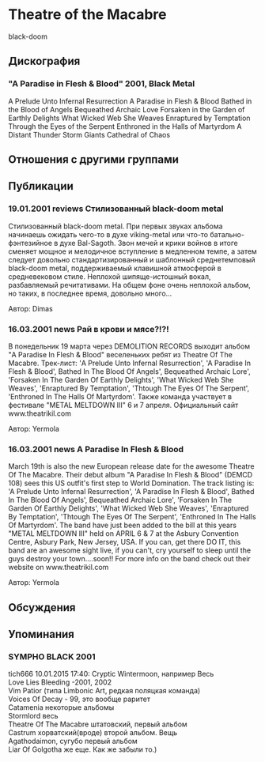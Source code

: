 # Theatre of the Macabre

black-doom

## Дискография

### "A Paradise in Flesh & Blood" 2001, Black Metal

A Prelude Unto Infernal Resurrection
A Paradise in Flesh & Blood
Bathed in the Blood of Angels
Bequeathed Archaic Love
Forsaken in the Garden of Earthly Delights
What Wicked Web She Weaves
Enraptured by Temptation
Through the Eyes of the Serpent
Enthroned in the Halls of Martyrdom
A Distant Thunder
Storm Giants
Cathedral of Chaos


## Отношения с другими группами


## Публикации

### 19.01.2001 reviews Стилизованный black-doom metal

<p>Стилизованный black-doom metal. При первых звуках альбома начинаешь ожидать чего-то в духе viking-metal или что-то батально-фэнтезийное в духе Bal-Sagoth. Звон мечей и крики войнов в итоге сменяет мощное и мелодичное вступление в медленном темпе, а затем следует довольно стандартизированный и шаблонный среднетемповый black-doom metal, поддерживаемый клавишной атмосферой в средневековом стиле. Неплохой шипяще-истошный вокал, разбавляемый речитативами. На общем фоне очень неплохой альбом, но таких, в последнее время, довольно много...</p>

Автор: Dimas

### 16.03.2001 news Рай в крови и мясе?!?!

<p>В понедельник 19 марта через DEMOLITION RECORDS выходит альбом "A Paradise In Flesh & Blood" веселеньких ребят из Theatre Of The Macabre. Трек-лист: 'A Prelude Unto Infernal Resurrection', 'A Paradise In Flesh & Blood', Bathed In The Blood Of Angels', Bequeathed Archaic Lore', 'Forsaken In The Garden Of Earthly Delights', 'What Wicked Web She Weaves', 'Enraptured By Temptation', 'Thtough The Eyes Of The Serpent', 'Enthroned In The Halls Of Martyrdom'. Также команда участвует в фестивале "METAL MELTDOWN III" 6 и 7 апреля. Официальный сайт www.theatrikil.com</p>

Автор: Yermola

### 16.03.2001 news A Paradise In Flesh &amp; Blood

<p>March 19th is also the new European release date for the awesome Theatre Of The Macabre. Their debut album "A Paradise In Flesh & Blood" (DEMCD 108) sees this US outfit's first step to World Domination. The track listing is: 'A Prelude Unto Infernal Resurrection', 'A Paradise In Flesh & Blood', Bathed In The Blood Of Angels', Bequeathed Archaic Lore', 'Forsaken In The Garden Of Earthly Delights', 'What Wicked Web She Weaves', 'Enraptured By Temptation', 'Thtough The Eyes Of The Serpent', 'Enthroned In The Halls Of Martyrdom'. The band have just been added to the bill at this years "METAL MELTDOWN III" held on APRIL 6 & 7 at the Asbury Convention Centre, Asbury Park, New Jersey, USA. If you can, get there DO IT, this band are an awesome sight live, if you can't, cry yourself to sleep until the guys destroy your town....soon!! For more info on the band check out their website on www.theatrikil.com</p>

Автор: Yermola


## Обсуждения


## Упоминания

### SYMPHO BLACK 2001

tich666 10.01.2015 17:40:
Cryptic Wintermoon, например Весь<BR>Love Lies Bleeding -2001, 2002<BR>Vim Patior (типа Limbonic Art, редкая поляцкая команда)<BR>Voices Of Decay - 99, это вообще раритет<BR>Catamenia некоторые альбомы<BR>Stormlord весь<BR>Theatre Of The Macabre штатовский, первый альбом<BR>Castrum хорватский(вроде) второй альбом. Вещь<BR>Agathodaimon, сугубо первый альбом<BR>Liar Of Golgotha же еще. Как же забыли то.)<BR>

